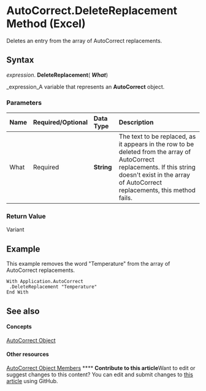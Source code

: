 
# AutoCorrect.DeleteReplacement Method (Excel)

Deletes an entry from the array of AutoCorrect replacements.


## Syntax

 _expression_. **DeleteReplacement**( **_What_**)

 _expression_A variable that represents an  **AutoCorrect** object.


### Parameters



|**Name**|**Required/Optional**|**Data Type**|**Description**|
|:-----|:-----|:-----|:-----|
|What|Required| **String**|The text to be replaced, as it appears in the row to be deleted from the array of AutoCorrect replacements. If this string doesn't exist in the array of AutoCorrect replacements, this method fails.|

### Return Value

Variant


## Example

This example removes the word "Temperature" from the array of AutoCorrect replacements.


```
With Application.AutoCorrect 
 .DeleteReplacement "Temperature" 
End With
```


## See also


#### Concepts


 [AutoCorrect Object](2594722a-2ff9-7175-4d35-0da0ad413b0d.md)
#### Other resources


 [AutoCorrect Object Members](ee525804-da41-f613-3e2a-6f6b115dcdd6.md)
****   **Contribute to this article**Want to edit or suggest changes to this content? You can edit and submit changes to  [this article](https://github.com/jhershey00/VBA_Excel_Test/OpenXMLCon/articles/765e207d-64b3-c85d-ae10-937eaf836e0a.md) using GitHub.

